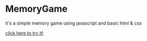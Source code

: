 # MemoryGame
it's a simple memory game using javascript and basic html & css

[click here to try it!](https://htmlpreview.github.io/?https://github.com/Tasbeeh77/MemoryGame/blob/master/index.html)
